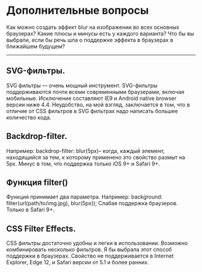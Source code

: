 # Дополнительные вопросы

Как можно создать эффект blur на изображении во всех основных браузерах? Какие плюсы и минусы есть у каждого варианта? Что бы вы выбрали, если бы речь шла о поддержке эффекта в браузерах в ближайшем будущем?

---

## SVG-фильтры. 

SVG фильтры — очень мощный инструмент. SVG-фильтры поддерживаются почти всеми современными браузерами, включая мобильные. Исключение составляют IE9 и Android native browser версии ниже 4.4. Неудобство, на мой взгляд, заключается в том, что в отличие от CSS фильтров в SVG фильтрах надо написать большее количество кода.

## Backdrop-filter.

Например: backdrop-filter: blur(5px)– когда, каждый элемент, находящийся за тем, к которому применено это свойство размыт на 5px. Минус в том, что поддержка только iOS 9+ и Safari 9+.

## Функция filter()

Функция принимает два параметра. Например: background: filter(url(path/to/img.jpg), blur(5px));
Слабая поддержка браузеров. Только в Safari 9+.

## CSS Filter Effects.

CSS фильтры достаточно удобны и легки в использовании. Возможно комбинировать несколько фильтров. Я бы выбрала этот способ поддержки в браузерах. 
Свойство не поддерживается в Internet Explorer, Edge 12, и Safari версии от 5.1 и более ранних.

